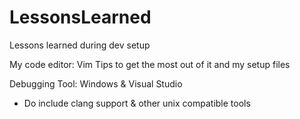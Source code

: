# LessonsLearned
Lessons learned during dev setup

My code editor: Vim
Tips to get the most out of it and my setup files

Debugging Tool: Windows & Visual Studio
- Do include clang support & other unix compatible tools

